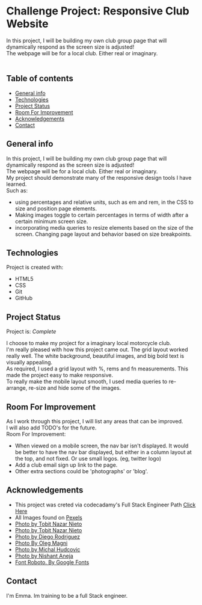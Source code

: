 # Challenge Project: Responsive Club Website

In this project, I will be building my own club group page that will dynamically respond as the screen size is adjusted!  
The webpage will be for a local club. Either real or imaginary.   
​
## Table of contents
* [General info](#general-info)
* [Technologies](#technologies)
* [Project Status](#project-status)
* [Room For Improvement](#room-for-improvement)
* [Acknowledgements](#Ackmowledgements)
* [Contact](#Contact)

## General info

In this project, I will be building my own club group page that will dynamically respond as the screen size is adjusted!  
The webpage will be for a local club. Either real or imaginary.   
My project should demonstrate many of the responsive design tools I have learned.  
Such as: 
* using percentages and relative units, such as em and rem, in the CSS to size and position page elements. 
* Making images toggle to certain percentages in terms of width after a certain minimum screen size. 
* incorporating media queries to resize elements based on the size of the screen. Changing page layout and behavior based on size breakpoints.
​
	
## Technologies
Project is created with:
* HTML5
* CSS
* Git 
* GitHub
	
## Project Status
Project is: *Complete* 

I choose to make my project for a imaginary local motorcycle club.    
I'm really pleased with how this project came out. The grid layout worked really well.
The white background, beautiful images, and big bold text is visually appealing.  
As required, I used a grid layout with %, rems and fn measurements. This made the project easy to make responsive.   
To really make the mobile layout smooth, I used media queries to re-arrange, re-size and hide some of the images.   

## Room For Improvement

As I work through this project, I will list any areas that can be improved.  
I will also add TODO's for the future.   
Room For Improvement: 
 * When viewed on a mobile screen, the nav bar isn't displayed. It would be better to have the nav bar displayed, but either in a column layout at the top, and not fixed. Or use small logos. (eg, twitter logo)
 * Add a club email sign up link to the page.
 * Other extra sections could be 'photographs' or 'blog'. 


## Acknowledgements 

* This project was creted via codecadamy's Full Stack Engineer Path [Click Here](https://www.codecademy.com/learn)
* All Images found on [Pexels](https://www.pexels.com)
* [Photo by Tobit Nazar Nieto](https://images.pexels.com/photos/3026353/pexels-photo-3026353.jpeg?cs=srgb&dl=pexels-tobit-nazar-nieto-hernandez-3026353.jpg&fm=jpg)
* [Photo by Tobit Nazar Nieto](https://images.pexels.com/photos/3039956/pexels-photo-3039956.jpeg?cs=srgb&dl=pexels-tobit-nazar-nieto-hernandez-3039956.jpg&fm=jpg)
* [Photo by Diego Rodriguez](https://images.pexels.com/photos/4682505/pexels-photo-4682505.jpeg?cs=srgb&dl=pexels-diego-rodr%C3%ADguez-4682505.jpg&fm=jpg)
* [Photo By Oleg Magni](https://images.pexels.com/photos/1796306/pexels-photo-1796306.jpeg?cs=srgb&dl=pexels-oleg-magni-1796306.jpg&fm=jpg)
* [Photo by Michal Hudcovic](https://images.pexels.com/photos/2753993/pexels-photo-2753993.jpeg?cs=srgb&dl=pexels-michal-hudcovič-2753993.jpg&fm=jpg)
* [Photo by Nishant Aneja](https://images.pexels.com/photos/2382158/pexels-photo-2382158.jpeg?cs=srgb&dl=pexels-nishant-aneja-2382158.jpg&fm=jpg)
* [Font Roboto. By Google Fonts](https://fonts.google.com/specimen/Roboto)

## Contact 

I'm Emma. Im training to be a full Stack engineer. 